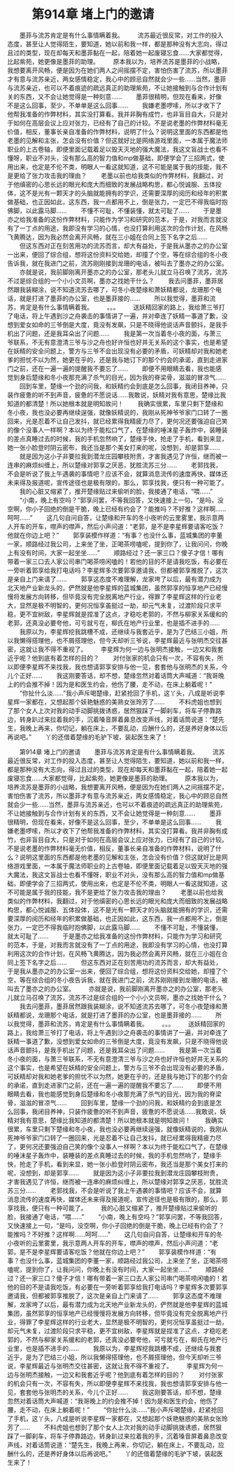 # 　　第914章 堵上门的邀请
　　墨菲与流苏肯定是有什么事情瞒着我。
　　流苏最近很反常，对工作的投入态度，甚至让人觉得陌生，要知道，她以前和我一样，都是那种没有大志向，得过且过的类型，现在却每天和墨菲黏在一起，陪着她一起废寝忘食……大家都觉得，比起紫苑，她更像是墨菲的助理。
　　原本我以为，培养流苏是墨菲的小战略，我想要离开风畅，便是因为在她们两人之间摇摆不定，害怕伤害了流苏，所以墨菲才有意与流苏亲近，两女感情稳定，我心中的顾忌自然就会少一些……当然，墨菲与流苏亲近，也可以不着痕迹的疏远真正的助理紫苑，不让她接触到与合作计划有关的东西，又不会让她觉得是一种刻意……
　　墨菲很精明，但现在看来，好像不是这么回事，至少，不单单是这么回事……
　　我嫌老墨啰嗦，所以才收下了他帮我准备的作弊材料，其实没打算看。我并非胸有成竹，也非盲目自大，只是对于如何在高层会议上应对张力，已经有了自己的计较。不是说老墨的作弊材料毫无价值，相反，董事长亲自准备的作弊材料，说明了什么？说明这里面的东西都是他老墨的见解和主张，怎会没有价值？但这就好比是网络游戏里面，一本属于魔法师职业的上古卷轴，即便里面记载着足以毁天灭地的强大魔法，我这文盲战士也看不懂呀，职业不对头，没有那么高的智力值和mp做基础，即便学会了三招两式，使用出来，也定是不伦不类，明眼人一看这就知道，这不可能是属于我的技能，我不是更给了张力攻击我的理由？
　　老墨以前也给我类似的作弊材料，我翻过，对于他缜密的心思长远的眼光和庞大而细致的发展战略构思，都心悦诚服、五体投体，这不是光有一颗天才的头脑就能拥有的学识，还需要深厚的阅历和经年的积累做基础，也正因如此，这东西，我一点都用不上，倒是张力，一定巴不得我临时抱佛脚，以此露马脚……
　　不懂不可耻，不懂装懂，就太可耻了……
　　于是墨亦之给我准备的这份作弊材料，只能作为学习和研究的范本，于是，对我而言就没有了一丁点的用途，我即没有学习的心情，也没打算利用这次的合作计划，在风畅飞黄腾达，因为我必然会离开风畅，就在三小姐在合同上签下名字之后……
　　但这东西对正在刻苦用功的流苏而言，却大有益处，于是我从墨亦之的办公室一出来，便回了综合组，想将这份资料交给她，却撞了个空，等在综合组的冬小夜告诉我，就在我进门之前，流苏刚刚接到龙珊的电话，被叫去了墨亦之的办公室。
　　亦就是说，我前脚刚离开墨亦之的办公室，那老头儿就立马召唤了流苏，流苏不过是综合组的一个小小文员啊，墨亦之找她干什么？
　　我去问墨菲，墨菲居然跟我装糊涂，说不知道流苏去哪了，可冬小夜楚缘和萧妖精都说，龙珊那个电话，就是打进了墨菲的办公室，也是墨菲接的……
　　所以我觉得，墨菲和流苏，肯定是有什么事情瞒着我。
　　。。。
　　送妖精回家的路上，我给萧三爷打了电话，将上午遇到沙之舟袭击的事情讲了一遍，并对牵连了妖精一事道了歉，没想到爱女如命的三爷倒是大度，竟没有发飙，只是不晓得他说话声音颤抖，是我手机出了问题，还是我耳朵出了问题……
　　我是第一次当着冬小夜的面，与萧三爷联系，不无有意澄清三爷与沙之舟也好许恒也好并无关系的这个事实，也是希望在妖精的安全问题上，警方与三爷不会出现没有必要的矛盾，可妖精却对我和她老爹的担忧不以为然，她更在乎的，还是我与她订下的那个约会的承诺，直到走进家门之前，还在一遍一遍的提醒我不要忘了……
　　即便不用眼睛去看，我也能感觉到身后楚缘和冬小夜那充满了杀气的目光，因为我的脊梁骨，滋滋的冒凉气……
　　回到车里，楚缘一个劲的问我，和妖精约会到底是怎么回事，我闭目养神，只装作疲惫的听不到声音，疲惫的不愿说话……我敢说，妖精对我有意思，楚缘比我知道的都清楚！所以她根本就是明知故问！
　　我确实很累，车里只剩下楚缘和冬小夜，我也没必要再继续逞强，就像妖精说的，我刚从死神爷爷家门口转了一圈回来，光是忍着不让自己发抖，就已经累得我精疲力尽了，更何况还要强迫自己笑的像个没事人一样啊？本以为终于能松口气了，在楚缘的唾沫星子轰炸中，装睡装的差点真睡过去的时候，我的手机忽然响了，楚缘手快，抢走了手机，看到来显，她一张小脸登时阴云密布，我还当是那个美女打来的呢，没想到，却是郭享……
　　就是因为这小子非要拉我到潜龙庄园攀枝附贵，才害我遇见了许恒，继而被一连串的麻烦纠缠上，所以楚缘对郭享之厌恶，犹胜流苏三分……
　　老郭找我，不会是听说了我上午遇袭的事情吧？应该不会，就算消息流传的速度再快，媒体还未来得及报道呢，宣传途径也是极有限的，那么，郭享找我，便只有一种可能了。
　　我的心脏又缩紧了，推开楚缘贴过来偷听的脸，我接通了电话，“喂……”
　　“小南，晚上有空吗？”郭享问罢，不等我回答，又快速接上一句，“是吗，没空啊，你小子回绝的倒是干脆，晚上已经有约会了？能推吗？不好推？这样啊……呵呵……”
　　这几句自问自答，让楚缘和开车的冬小夜听的云里雾里，我示意两人开车的开车，噤声的噤声，然后小声问道：“老郭，是不是李星辉要请客吃饭？他就在你边上吧？”
　　郭享装模作样道：“有事？也没什么事，蓝城集团的李董一家，顺路经过我公司，上来坐了坐，正喝茶唠嗑呢，提到你了，让我问问，你晚上有没有时间，大家一起坐坐……”
　　顺路经过？还一家三口？傻子才信！哪有带着一家三口去人家公司串门喝茶唠闲嗑的！若他的目的不是请我吃饭，有必要在一旁听着郭享给我打电话吗？李星辉多次要郭享邀请我，但都被郭享推脱了，这次是亲自上门来请了……
　　郭享这态度不难理解，龙家垮了以后，最有潜力成为北天地产业新龙头的，俨然就是他李星辉的蓝城集团，虽然郭享的恒享地产已经慢慢将发展方向转移，但毕竟没有完全脱离地产行业，得罪了李星辉这样的行业老大，显然是极不明智的，更何况恒享虽挺过一劫，却元气未复，过渡阶段只求平稳，更不宜树敌，李星辉就是捏准了这点，才稳吃老郭的，不然与柳家关系缓和的老郭，还真没必要夸他，可亏就亏在，柳氏在地产行业里，也是插不进手的……
　　我原以为，李星辉挖我跳槽不成，还继续与我套近乎，是为了巴结三小姐，所以我懒得搭理他，也不屑搭理他，但今天却听三爷说，李星辉最近与张明杰交往甚密，这就让我不得不重视了。
　　李星辉为何一边与张明杰接触，一边又和我套近乎呢？他到底有着怎样的目的？
　　对付张家的机会只有一次，不容有失，所以即便李星辉不来找我，我也想请郭享安排与他一见，套套他与张明杰的关系，今儿个正好……
　　我这刚要答话，却不想，楚缘忽然对着话筒大声喊道：“我哥晚上的约会推不掉！因为是和医生约会，他伤了腰，走不动，在床上躺着呢！”
　　“你扯什么淡……”我小声斥喝楚缘，赶紧抢回了手机，这丫头，八成是听说李星辉一家都在，又想起那个妖艳魅惑的美熟女张玲芳了……
　　不料虎姐也想到了那个女人上次对我的动手动脚挑拨诱惑，居然狠踩了一脚刹车，将车子停靠路边，转身趴过来拉着我的手，沉着嗓音屏着鼻息改变声线，对着话筒说道：“楚先生，我晚上再来，你切记，躺在床上，不要乱动，应酬什么的，还是养好身体以后再说吧。”
　　丫的还借着楚缘的毛驴下坡，装起医生来了！

　　第914章 堵上门的邀请
　　墨菲与流苏肯定是有什么事情瞒着我。
　　流苏最近很反常，对工作的投入态度，甚至让人觉得陌生，要知道，她以前和我一样，都是那种没有大志向，得过且过的类型，现在却每天和墨菲黏在一起，陪着她一起废寝忘食……大家都觉得，比起紫苑，她更像是墨菲的助理。
　　原本我以为，培养流苏是墨菲的小战略，我想要离开风畅，便是因为在她们两人之间摇摆不定，害怕伤害了流苏，所以墨菲才有意与流苏亲近，两女感情稳定，我心中的顾忌自然就会少一些……当然，墨菲与流苏亲近，也可以不着痕迹的疏远真正的助理紫苑，不让她接触到与合作计划有关的东西，又不会让她觉得是一种刻意……
　　墨菲很精明，但现在看来，好像不是这么回事，至少，不单单是这么回事……
　　我嫌老墨啰嗦，所以才收下了他帮我准备的作弊材料，其实没打算看。我并非胸有成竹，也非盲目自大，只是对于如何在高层会议上应对张力，已经有了自己的计较。不是说老墨的作弊材料毫无价值，相反，董事长亲自准备的作弊材料，说明了什么？说明这里面的东西都是他老墨的见解和主张，怎会没有价值？但这就好比是网络游戏里面，一本属于魔法师职业的上古卷轴，即便里面记载着足以毁天灭地的强大魔法，我这文盲战士也看不懂呀，职业不对头，没有那么高的智力值和mp做基础，即便学会了三招两式，使用出来，也定是不伦不类，明眼人一看这就知道，这不可能是属于我的技能，我不是更给了张力攻击我的理由？
　　老墨以前也给我类似的作弊材料，我翻过，对于他缜密的心思长远的眼光和庞大而细致的发展战略构思，都心悦诚服、五体投体，这不是光有一颗天才的头脑就能拥有的学识，还需要深厚的阅历和经年的积累做基础，也正因如此，这东西，我一点都用不上，倒是张力，一定巴不得我临时抱佛脚，以此露马脚……
　　不懂不可耻，不懂装懂，就太可耻了……
　　于是墨亦之给我准备的这份作弊材料，只能作为学习和研究的范本，于是，对我而言就没有了一丁点的用途，我即没有学习的心情，也没打算利用这次的合作计划，在风畅飞黄腾达，因为我必然会离开风畅，就在三小姐在合同上签下名字之后……
　　但这东西对正在刻苦用功的流苏而言，却大有益处，于是我从墨亦之的办公室一出来，便回了综合组，想将这份资料交给她，却撞了个空，等在综合组的冬小夜告诉我，就在我进门之前，流苏刚刚接到龙珊的电话，被叫去了墨亦之的办公室。
　　亦就是说，我前脚刚离开墨亦之的办公室，那老头儿就立马召唤了流苏，流苏不过是综合组的一个小小文员啊，墨亦之找她干什么？
　　我去问墨菲，墨菲居然跟我装糊涂，说不知道流苏去哪了，可冬小夜楚缘和萧妖精都说，龙珊那个电话，就是打进了墨菲的办公室，也是墨菲接的……
　　所以我觉得，墨菲和流苏，肯定是有什么事情瞒着我。
　　。。。
　　送妖精回家的路上，我给萧三爷打了电话，将上午遇到沙之舟袭击的事情讲了一遍，并对牵连了妖精一事道了歉，没想到爱女如命的三爷倒是大度，竟没有发飙，只是不晓得他说话声音颤抖，是我手机出了问题，还是我耳朵出了问题……
　　我是第一次当着冬小夜的面，与萧三爷联系，不无有意澄清三爷与沙之舟也好许恒也好并无关系的这个事实，也是希望在妖精的安全问题上，警方与三爷不会出现没有必要的矛盾，可妖精却对我和她老爹的担忧不以为然，她更在乎的，还是我与她订下的那个约会的承诺，直到走进家门之前，还在一遍一遍的提醒我不要忘了……
　　即便不用眼睛去看，我也能感觉到身后楚缘和冬小夜那充满了杀气的目光，因为我的脊梁骨，滋滋的冒凉气……
　　回到车里，楚缘一个劲的问我，和妖精约会到底是怎么回事，我闭目养神，只装作疲惫的听不到声音，疲惫的不愿说话……我敢说，妖精对我有意思，楚缘比我知道的都清楚！所以她根本就是明知故问！
　　我确实很累，车里只剩下楚缘和冬小夜，我也没必要再继续逞强，就像妖精说的，我刚从死神爷爷家门口转了一圈回来，光是忍着不让自己发抖，就已经累得我精疲力尽了，更何况还要强迫自己笑的像个没事人一样啊？本以为终于能松口气了，在楚缘的唾沫星子轰炸中，装睡装的差点真睡过去的时候，我的手机忽然响了，楚缘手快，抢走了手机，看到来显，她一张小脸登时阴云密布，我还当是那个美女打来的呢，没想到，却是郭享……
　　就是因为这小子非要拉我到潜龙庄园攀枝附贵，才害我遇见了许恒，继而被一连串的麻烦纠缠上，所以楚缘对郭享之厌恶，犹胜流苏三分……
　　老郭找我，不会是听说了我上午遇袭的事情吧？应该不会，就算消息流传的速度再快，媒体还未来得及报道呢，宣传途径也是极有限的，那么，郭享找我，便只有一种可能了。
　　我的心脏又缩紧了，推开楚缘贴过来偷听的脸，我接通了电话，“喂……”
　　“小南，晚上有空吗？”郭享问罢，不等我回答，又快速接上一句，“是吗，没空啊，你小子回绝的倒是干脆，晚上已经有约会了？能推吗？不好推？这样啊……呵呵……”
　　这几句自问自答，让楚缘和开车的冬小夜听的云里雾里，我示意两人开车的开车，噤声的噤声，然后小声问道：“老郭，是不是李星辉要请客吃饭？他就在你边上吧？”
　　郭享装模作样道：“有事？也没什么事，蓝城集团的李董一家，顺路经过我公司，上来坐了坐，正喝茶唠嗑呢，提到你了，让我问问，你晚上有没有时间，大家一起坐坐……”
　　顺路经过？还一家三口？傻子才信！哪有带着一家三口去人家公司串门喝茶唠闲嗑的！若他的目的不是请我吃饭，有必要在一旁听着郭享给我打电话吗？李星辉多次要郭享邀请我，但都被郭享推脱了，这次是亲自上门来请了……
　　郭享这态度不难理解，龙家垮了以后，最有潜力成为北天地产业新龙头的，俨然就是他李星辉的蓝城集团，虽然郭享的恒享地产已经慢慢将发展方向转移，但毕竟没有完全脱离地产行业，得罪了李星辉这样的行业老大，显然是极不明智的，更何况恒享虽挺过一劫，却元气未复，过渡阶段只求平稳，更不宜树敌，李星辉就是捏准了这点，才稳吃老郭的，不然与柳家关系缓和的老郭，还真没必要夸他，可亏就亏在，柳氏在地产行业里，也是插不进手的……
　　我原以为，李星辉挖我跳槽不成，还继续与我套近乎，是为了巴结三小姐，所以我懒得搭理他，也不屑搭理他，但今天却听三爷说，李星辉最近与张明杰交往甚密，这就让我不得不重视了。
　　李星辉为何一边与张明杰接触，一边又和我套近乎呢？他到底有着怎样的目的？
　　对付张家的机会只有一次，不容有失，所以即便李星辉不来找我，我也想请郭享安排与他一见，套套他与张明杰的关系，今儿个正好……
　　我这刚要答话，却不想，楚缘忽然对着话筒大声喊道：“我哥晚上的约会推不掉！因为是和医生约会，他伤了腰，走不动，在床上躺着呢！”
　　“你扯什么淡……”我小声斥喝楚缘，赶紧抢回了手机，这丫头，八成是听说李星辉一家都在，又想起那个妖艳魅惑的美熟女张玲芳了……
　　不料虎姐也想到了那个女人上次对我的动手动脚挑拨诱惑，居然狠踩了一脚刹车，将车子停靠路边，转身趴过来拉着我的手，沉着嗓音屏着鼻息改变声线，对着话筒说道：“楚先生，我晚上再来，你切记，躺在床上，不要乱动，应酬什么的，还是养好身体以后再说吧。”
　　丫的还借着楚缘的毛驴下坡，装起医生来了！
